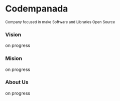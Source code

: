 <h1> Codempanada </h1>
<sub>Company focused in make Software and Libraries Open Source</sub>


<h3>Vision</h3>
<p>on progress</p>


<h3>Mision</h3>
<p>on progress</p>


<h3>About Us</h3>
<p>on progress</p>
